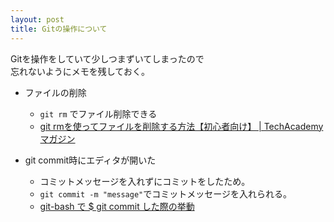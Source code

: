 ```yaml
---
layout: post
title: Gitの操作について
---
```


Gitを操作をしていて少しつまずいてしまったので<br>
忘れないようにメモを残しておく。

- ファイルの削除
    - `git rm` でファイル削除できる
    - [git rmを使ってファイルを削除する方法【初心者向け】 | TechAcademyマガジン](https://techacademy.jp/magazine/10252)

- git commit時にエディタが開いた
    - コミットメッセージを入れずにコミットをしたため。
    - `git commit -m "message"`でコミットメッセージを入れられる。
    - [git-bash で $ git commit した際の挙動](http://qiita.com/Adan2JP/items/7c0bb0d81759a1da77f4)